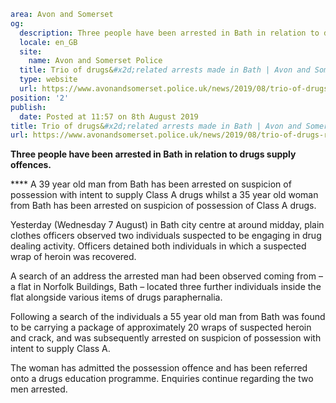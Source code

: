 ```yaml
area: Avon and Somerset
og:
  description: Three people have been arrested in Bath in relation to drugs supply offences.
  locale: en_GB
  site:
    name: Avon and Somerset Police
  title: Trio of drugs&#x2d;related arrests made in Bath | Avon and Somerset Police
  type: website
  url: https://www.avonandsomerset.police.uk/news/2019/08/trio-of-drugs-related-arrests-made-in-bath/
position: '2'
publish:
  date: Posted at 11:57 on 8th August 2019
title: Trio of drugs&#x2d;related arrests made in Bath | Avon and Somerset Police
url: https://www.avonandsomerset.police.uk/news/2019/08/trio-of-drugs-related-arrests-made-in-bath/
```

**Three people have been arrested in Bath in relation to drugs supply offences.**

**** A 39 year old man from Bath has been arrested on suspicion of possession with intent to supply Class A drugs whilst a 35 year old woman from Bath has been arrested on suspicion of possession of Class A drugs.

Yesterday (Wednesday 7 August) in Bath city centre at around midday, plain clothes officers observed two individuals suspected to be engaging in drug dealing activity. Officers detained both individuals in which a suspected wrap of heroin was recovered.

A search of an address the arrested man had been observed coming from – a flat in Norfolk Buildings, Bath – located three further individuals inside the flat alongside various items of drugs paraphernalia.

Following a search of the individuals a 55 year old man from Bath was found to be carrying a package of approximately 20 wraps of suspected heroin and crack, and was subsequently arrested on suspicion of possession with intent to supply Class A.

The woman has admitted the possession offence and has been referred onto a drugs education programme. Enquiries continue regarding the two men arrested.
